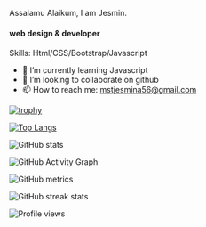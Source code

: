  Assalamu Alaikum, I am Jesmin.
#### web design & developer

Skills: Html/CSS/Bootstrap/Javascript

- 🌱 I’m currently learning Javascript 
- 👯 I’m looking to collaborate on github 
- 📫 How to reach me: mstjesmina56@gmail.com 




[![trophy](https://github-profile-trophy.vercel.app/?username=https://github.com/jesminjes)](https://github.com/ryo-ma/github-profile-trophy)

[![Top Langs](https://github-readme-stats.vercel.app/api/top-langs/?username=https://github.com/jesminjes)](https://github.com/anuraghazra/github-readme-stats)

![GitHub stats](https://github-readme-stats.vercel.app/api?username=https://github.com/jesminjes&show_icons=true&count_private=true)  

![GitHub Activity Graph](https://activity-graph.herokuapp.com/graph?username=https://github.com/jesminjes)  

![GitHub metrics](https://metrics.lecoq.io/https://github.com/jesminjes)  

![GitHub streak stats](https://streak-stats.demolab.com/?user=https://github.com/jesminjes)  

![Profile views](https://gpvc.arturio.dev/https://github.com/jesminjes)  
